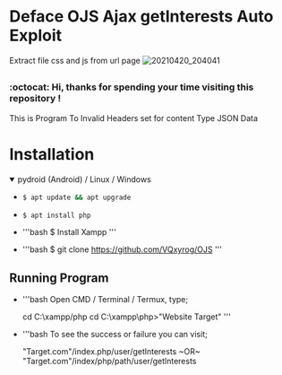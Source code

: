 # Deface OJS Ajax getInterests Auto Exploit
Extract file css and js from url page
![20210420_204041](https://user-images.githubusercontent.com/82809095/115406040-006da580-a219-11eb-990f-a3432e17a6db.jpg)

##
### :octocat: Hi, thanks for spending your time visiting this repository !
<p>
This is Program To Invalid Headers set for content Type JSON Data
</p>


# Installation
<details open>
<summary> pydroid (Android) / Linux / Windows</summary>


- ```bash
  $ apt update && apt upgrade
  ```

- ```bash
  $ apt install php
  ```

- '''bash
  $ Install Xampp
  '''

- '''bash
  $ git clone https://github.com/VQxyrog/OJS
  '''

## Running Program

- '''bash
  Open CMD / Terminal / Termux, type;

  cd C:\xampp/php
  cd C:\xampp\php>"Website Target"
  '''

- '''bash
  To see the success or failure you can visit;

  "Target.com"/index.php/user/getlnterests
  ~OR~
  "Target.com"/index/php/path/user/getlnterests
